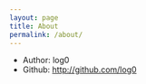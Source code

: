 ```yaml
---
layout: page
title: About
permalink: /about/
---
```

* Author: log0
* Github: http://github.com/log0
